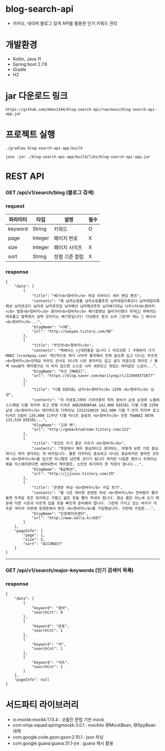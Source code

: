 # blog-search-api

- 카카오, 네이버 블로그 검색 API를 활용한 인기 키워드 관리

# 개발환경

- Kotlin, Java 11
- Spring boot 2.7.6
- Gradle
- H2

# jar 다운로드 링크
```
https://github.com/mkms1104/blog-search-api/raw/main/blog-search-api-app.jar
```

# 프로젝트 실행

```
./gradlew blog-search-api-app:build 
```

```
java -jar ./blog-search-api-app/build/libs/blog-search-api-app.jar
```

# REST API

### GET /api/v1/search/blog (블로그 검색)

### request

| 파라미터    | 타입      | 설명  | 필수  |
|---------|---------|-----|-----|
| keyword | String  | 키워드    | O   |
| page    | Integer | 페이지 번호    | X   |
| size    | Integer | 페이지 사이즈    | X   |
| sort    | String  | 정렬 기준 컬럼    | X   |

### response

```
{
    "data": [
        {
            "title": "배기<b>청바지</b> 여성 리바이스 세미 밴딩 팬츠",
            "contents": "룩 남자쇼핑몰 남자쇼핑몰추천 남자데일리룩코디 남자데일리룩패션 남자옷코디 남자옷 남자옷맛집 남자패션 남자패션추천 남자배기데님 닉우스터<b>청바지</b> 벌룬<b>청바지</b> 항아리<b>청바지</b> 배기청밴딩 컬러가다했다 취저🫶🏻 허벅지는 여유롭고 발목에서 살짝 모아지는 배기핏입니다! 다잉팬츠 핑크 소라 그린➿ 에노 💙 배시시<b>청바지</b>...",
            "blogName": "나예",
            "url": "http://naayee.tistory.com/90"
        },
        {
            "title": "부츠컷<b>청바지</b>",
            "contents": "택배사는 cj대한통운 입니다 [ 마즈의류 ] 구매하러 가기 MARZ (srookpay.com) 개인적으로 제가 너어무 좋아해서 진짜 닳도록 입고 다니는 부츠컷 <b>청바지</b>인데요 아무도 안사도 되니까 나만 혼자라도 입고 싶다 마음으로 화이트 / 블랙 new컬러 제작했구요 이 바지 입으면 스스로 너무 세련되고 멋있는 여자같은 느낌이...",
            "blogName": "마즈 [MARZ]",
            "url": "https://blog.naver.com/marilyngirl/223049373877"
        },
        {
            "title": "디젤 DIESEL 남자<b>청바지</b> 22FW <b>청바지</b> 남성",
            "contents": "차 카포토그래퍼 기아자동차 첫차 정비사 순정 순정파 노블레스스페셜 디젤 피카부 로고 반팔 티셔츠 A062680AFAA 142,000 DIESEL 디젤 디젤 22FW 남성 <b>청바지</b> 테이퍼드핏 디파이닝 1312310019 162,000 디젤 T-안지 피카부 로고 티셔츠 5컬러 139,000 11주년 디젤 타나즈 슬림핏 <b>청바지</b> 진청 THANAZ 887K 133,510 DIESEL...",
            "blogName": "고려 백",
            "url": "http://gobacktodream.tistory.com/122"
        },
        {
            "title": "포인트 주기 좋은 치트키 <b>청바지</b>",
            "contents": "착장에서 매우 중요하다고 생각하는, 어떻게 보면 가장 중요하다고 까지 생각되는 게 바지입니다. 물론 아우터도 중요하고 이너도 중요하지만 발마칸 코트에 <b>청바지</b>를 입으면 미니멀한 남친룩 코디가 됩니다 하지만 나일론 팬츠나 트레이닝복을 믹스매치한다면 세련되면서 캐주얼한, 스트릿 하기까지 한 착장이 됩니다...",
            "blogName": "B급패션",
            "url": "http://jjjuxxx.tistory.com/29"
        },
        {
            "title": "온앤온 여성 <b>청바지</b> 구입 후기",
            "contents": "봄 시즌 대비한 온앤온 여성 <b>청바지</b> 찬바람이 줄어들면 두꺼운 옷은 정리하고 가볍고 얇은 옷을 빨리 꺼내야 합니다. 항상 봄은 어느새 오기 때문에 다른 시즌과 다르게 입을 옷을 빠르게 준비해야 합니다. 그런데 가지고 있는 바지가 어두운 색이라 이번에 온앤온에서 밝은 <b>청바지</b>를 구입했습니다. 이번에 구입한...",
            "blogName": "인포메이션센터",
            "url": "http://www.nalla.kr/687"
        }
    ],
    "pageInfo": {
        "page": 1,
        "size": 5,
        "sort": "ACCURACY"
    }
}
```

---

### GET /api/v1/search/major-keywords (인기 검색어 목록)

### response

```
{
    "data": [
        {
            "keyword": "청바",
            "searchCnt": 8
        },
        {
            "keyword": "운동",
            "searchCnt": 1
        },
        {
            "keyword": "셔",
            "searchCnt": 1
        },
        {
            "keyword": "셔츠",
            "searchCnt": 1
        }
    ],
    "pageInfo": null
}
```

# 서드파티 라이브러리

- io.mockk:mockk:1.13.4 : 코틀린 문법 기반 mock
- com.ninja-squad:springmockk:3.0.1 : mockito @MockBean, @SpyBean 대체
- com.google.code.gson:gson:2.10.1 : json 파싱
- com.google.guava:guava:31.1-jre : guava 캐시 활용
